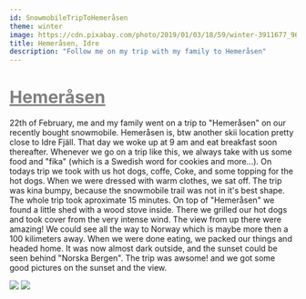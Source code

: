 ```yaml
---
id: SnowmobileTripToHemeråsen
theme: winter
image: https://cdn.pixabay.com/photo/2019/01/03/18/59/winter-3911677_960_720.jpg
title: Hemeråsen, Idre
description: "Follow me on my trip with my family to Hemeråsen"
---
```


# <span style="font-size: 30px; color:gray; text-decoration: underline">Hemeråsen</span>

22th of February, me and my family went on a trip to "Hemeråsen" on our recently bought snowmobile. Hemeråsen is, btw another skii location pretty close to Idre Fjäll. That day we woke up at 9 am and eat breakfast soon thereafter. Whenever we go on a trip like this, we always take with us some food and "fika" (which is a Swedish word for cookies and more...). On todays trip we took with us hot dogs, coffe, Coke, and some topping for the hot dogs. When we were dressed with warm clothes, we sat off.
The trip was kina bumpy, because the snowmobile trail was not in it's best shape. The whole trip took aproximate 15 minutes.
On top of "Hemeråsen" we found a little shed with a wood stove inside. There we grilled our hot dogs and took cover from the very intense wind.
The view from up there were amazing! We could see all the way to Norway which is maybe more then a 100 kilimeters away.
When we were done eating, we packed our things and headed home. It was now almost dark outside, and the sunset could be seen behind "Norska Bergen".
The trip was awsome! and we got some good pictures on the sunset and the view.

<div class="flex flex-wrap justify-center md:justify-around mt-10 md:items-center">
<img src="https://www.visitdalarna.se/sites/cb_dalarna/files/styles/cbis_large/http/images.citybreak.com/6898501.jpeg?itok=sjamn9gh" class="border-4 mx-auto">
<img src="https://driftservice.blob.core.windows.net/cdn/OBJ14259_1834746961/lLi1e43fd0Gw2N9ZsLO7vQ.._4k" class="border-4 mx-auto">
</div>
